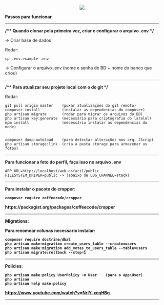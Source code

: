 <a href="http://localhost/web-osfacil/public/admin/home"></a>

<p align="center"><img src="https://laravel.com/assets/img/components/logo-laravel.svg"></p>

<b>Passos para funcionar</b>
<hr>
<b> /** Quando clonar pela primeira vez, criar e configurar o arquivo .env */ </b>
<br>
<p> -> Criar base de dados </p>
<p> Rodar: </p>

    cp .env.example .env
 
-> Configurar o arquivo .env (nome e senha do BD + nome do banco que criou)
   
<hr>

<b> /** Para atualizar seu projeto local com o do git */ </b>

<p> Rodar: </p>

    git pull origin master    (puxar atualizações do git remoto)
    composer install          (instalar as dependencias do composer)
    php artisan migrate       (rodar para migrar os arquivos do BD) 
    php artisan key:generate  (necessário para criptografia do laralel)
    npm install               (necessário instalar as dependencias do node)  
    
    
    composer dump-autoload    (para detectar alterações nos arq. JScript
    php artisan storage:link  (cria a pasta storage para armazenar as fotos)

  <hr>

<b> Para funcionar a foto do perfil, faça isso no arquivo .env </b>

    APP_URL=http://localhost/web-osfacil/public
    FILESYSTEM_DRIVER=public -> (abaixo de LOG_CHANNEL=stack)

<hr>
<b> Para instalar o pacote do cropper:

    composer require coffeecode/cropper

    
<p> https://packagist.org/packages/coffeecode/cropper </p>

<hr>
<b> Migrations: </b>

<p> Para renomear colunas necessario instalar: </p>

    composer require doctrine/dbal
    php artisan make:migration create_users_table --create=users
    php artisan make:migration add_votes_to_users_table --table=users
    php artisan migrate:rollback --step=1

<hr>
<b> Policies: </b>

    php artisan make:policy UserPolicy -m User    (para o App\User)
    php artisan
    php artisan help make:policy
https://www.youtube.com/watch?v=NrlY-xeqHBg
<hr> 
